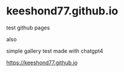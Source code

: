 # keeshond77.github.io

test github pages

also

simple gallery test made with chatgpt4


https://keeshond77.github.io
